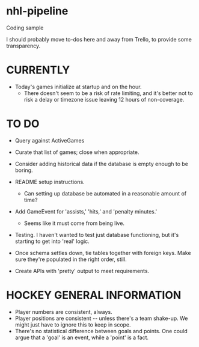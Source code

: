 # nhl-pipeline
Coding sample

I should probably move to-dos here and away from Trello, to provide some transparency.

# CURRENTLY

- Today's games initialize at startup and on the hour.
    - There doesn't seem to be a risk of rate limiting, and it's better not to risk a delay or timezone issue leaving 12 hours of non-coverage.

# TO DO

- Query against ActiveGames

- Curate that list of games; close when appropriate.

- Consider adding historical data if the database is empty enough to be boring.

- README setup instructions.
    - Can setting up database be automated in a reasonable amount of time?

- Add GameEvent for 'assists,' 'hits,' and 'penalty minutes.'
    - Seems like it must come from being live.
    
- Testing.  I haven't wanted to test just database functioning, but it's starting to get into 'real' logic.

- Once schema settles down, tie tables together with foreign keys.  Make sure they're populated in the right order, still.

- Create APIs with 'pretty' output to meet requirements.


# HOCKEY GENERAL INFORMATION

- Player numbers are consistent, always.
- Player positions are consistent -- unless there's a team shake-up.  We might just have to ignore this to keep in scope.
- There's no statistical difference between goals and points.  One could argue that a 'goal' is an event, while a 'point' is a fact.

